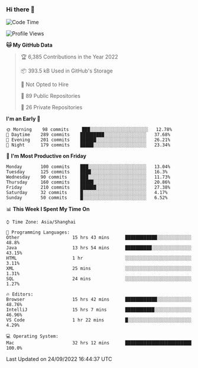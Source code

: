 ### Hi there 👋

<!--
**qbosen/qbosen** is a ✨ _special_ ✨ repository because its `README.md` (this file) appears on your GitHub profile.

Here are some ideas to get you started:

- 🔭 I’m currently working on ...
- 🌱 I’m currently learning ...
- 👯 I’m looking to collaborate on ...
- 🤔 I’m looking for help with ...
- 💬 Ask me about ...
- 📫 How to reach me: ...
- 😄 Pronouns: ...
- ⚡ Fun fact: ...
-->

<!--START_SECTION:waka-->
![Code Time](http://img.shields.io/badge/Code%20Time-1%2C001%20hrs%2013%20mins-blue)

![Profile Views](http://img.shields.io/badge/Profile%20Views-19-blue)

**🐱 My GitHub Data** 

> 🏆 6,385 Contributions in the Year 2022
 > 
> 📦 393.5 kB Used in GitHub's Storage 
 > 
> 🚫 Not Opted to Hire
 > 
> 📜 89 Public Repositories 
 > 
> 🔑 26 Private Repositories  
 > 
**I'm an Early 🐤** 

```text
🌞 Morning    98 commits     ███░░░░░░░░░░░░░░░░░░░░░░   12.78% 
🌆 Daytime    289 commits    █████████░░░░░░░░░░░░░░░░   37.68% 
🌃 Evening    201 commits    ██████░░░░░░░░░░░░░░░░░░░   26.21% 
🌙 Night      179 commits    █████░░░░░░░░░░░░░░░░░░░░   23.34%

```
📅 **I'm Most Productive on Friday** 

```text
Monday       100 commits    ███░░░░░░░░░░░░░░░░░░░░░░   13.04% 
Tuesday      125 commits    ████░░░░░░░░░░░░░░░░░░░░░   16.3% 
Wednesday    90 commits     ███░░░░░░░░░░░░░░░░░░░░░░   11.73% 
Thursday     160 commits    █████░░░░░░░░░░░░░░░░░░░░   20.86% 
Friday       210 commits    ██████░░░░░░░░░░░░░░░░░░░   27.38% 
Saturday     32 commits     █░░░░░░░░░░░░░░░░░░░░░░░░   4.17% 
Sunday       50 commits     █░░░░░░░░░░░░░░░░░░░░░░░░   6.52%

```


📊 **This Week I Spent My Time On** 

```text
⌚︎ Time Zone: Asia/Shanghai

💬 Programming Languages: 
Other                    15 hrs 43 mins      ████████████░░░░░░░░░░░░░   48.8% 
Java                     13 hrs 54 mins      ██████████░░░░░░░░░░░░░░░   43.15% 
HTML                     1 hr                ░░░░░░░░░░░░░░░░░░░░░░░░░   3.11% 
XML                      25 mins             ░░░░░░░░░░░░░░░░░░░░░░░░░   1.31% 
SQL                      24 mins             ░░░░░░░░░░░░░░░░░░░░░░░░░   1.27%

🔥 Editors: 
Browser                  15 hrs 42 mins      ████████████░░░░░░░░░░░░░   48.76% 
IntelliJ                 15 hrs 7 mins       ███████████░░░░░░░░░░░░░░   46.96% 
VS Code                  1 hr 22 mins        █░░░░░░░░░░░░░░░░░░░░░░░░   4.29%

💻 Operating System: 
Mac                      32 hrs 12 mins      █████████████████████████   100.0%

```


 Last Updated on 24/09/2022 16:44:37 UTC
<!--END_SECTION:waka-->
